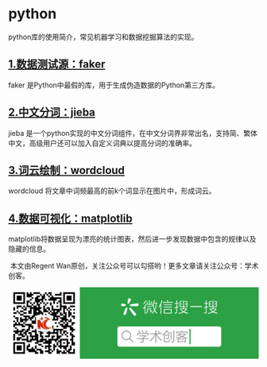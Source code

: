 # python
python库的使用简介，常见机器学习和数据挖掘算法的实现。

## [1.数据测试源：faker](https://github.com/RegentWan/python/tree/master/faker)
faker 是Python中最假的库，用于生成伪造数据的Python第三方库。
## [2.中文分词：jieba](https://github.com/RegentWan/python/tree/master/jieba)
jieba 是一个python实现的中文分词组件，在中文分词界非常出名，支持简、繁体中文，高级用户还可以加入自定义词典以提高分词的准确率。
## [3.词云绘制：wordcloud](https://github.com/RegentWan/python/tree/master/wordcloud)
wordcloud 将文章中词频最高的前k个词显示在图片中，形成词云。
## [4.数据可视化：matplotlib](https://github.com/RegentWan/python/tree/master/matplotlib)
matplotlib将数据呈现为漂亮的统计图表，然后进一步发现数据中包含的规律以及隐藏的信息。


​		本文由Regent Wan原创，关注公众号可以勾搭哟！更多文章请关注公众号：学术创客。

![学术创客](https://github.com/RegentWan/python/blob/master/%E5%AD%A6%E6%9C%AF%E5%88%9B%E5%AE%A2.png)

